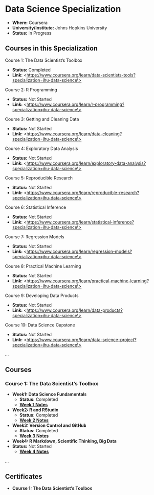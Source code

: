 # Data Science Specialization

*   **Where:** Coursera
*   **University/Institute:** Johns Hopkins University
*   **Status:** In Progress

## Courses in this Specialization

Course 1: The Data Scientist’s Toolbox

*   **Status:** Completed
*   **Link:** \<https://www.coursera.org/learn/data-scientists-tools?specialization=jhu-data-science\>

Course 2: R Programming

*   **Status:** Not Started
*   **Link:** \<https://www.coursera.org/learn/r-programming?specialization=jhu-data-science\>

Course 3: Getting and Cleaning Data

*   **Status:** Not Started
*   **Link:** \<https://www.coursera.org/learn/data-cleaning?specialization=jhu-data-science\>

Course 4: Exploratory Data Analysis

*   **Status:** Not Started
*   **Link:** \<https://www.coursera.org/learn/exploratory-data-analysis?specialization=jhu-data-science\>

Course 5: Reproducible Research

*   **Status:** Not Started
*   **Link:** \<https://www.coursera.org/learn/reproducible-research?specialization=jhu-data-science\>

Course 6: Statistical Inference

*   **Status:** Not Started
*   **Link:** \<https://www.coursera.org/learn/statistical-inference?specialization=jhu-data-science\>

Course 7: Regression Models

*   **Status:** Not Started
*   **Link:** \<https://www.coursera.org/learn/regression-models?specialization=jhu-data-science\>

Course 8: Practical Machine Learning

*   **Status:** Not Started
*   **Link:** \<https://www.coursera.org/learn/practical-machine-learning?specialization=jhu-data-science\>

Course 9: Developing Data Products

*   **Status:** Not Started
*   **Link:** \<https://www.coursera.org/learn/data-products?specialization=jhu-data-science\>

Course 10: Data Science Capstone

*   **Status:** Not Started
*   **Link:** \<https://www.coursera.org/learn/data-science-project?specialization=jhu-data-science\>

...

## Courses

### Course 1: The Data Scientist’s Toolbox

*   **Week1: Data Science Fundamentals**
    *   **Status:** Completed
    *   [**Week 1 Notes**](https://github.com/edaaydinea/JHUDataScience/blob/main/L1/Week1/lecture_note.md)
*   **Week2: R and RStudio**
    *   **Status:** Completed
    *   [**Week 2 Notes**](https://github.com/edaaydinea/JHUDataScience/blob/main/L1/Week2/lecture_note.md)
*   **Week3: Version Control and GitHub**
    *   **Status:** Completed
    *   [**Week 3 Notes**](https://github.com/edaaydinea/JHUDataScience/blob/main/L1/Week3/lecture_note.md)
*   **Week4: R Markdown, Scientific Thinking, Big Data**
*   **Status:** Not Started
    *   [**Week 4 Notes**](https://github.com/edaaydinea/JHUDataScience/blob/main/L1/Week4/lecture_note.md%3E)

...

## Certificates

*   **Course 1: The Data Scientist’s Toolbox**